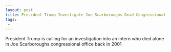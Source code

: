 ```yaml
---
layout: post
title: President Trump Investigate Joe Scarboroughs Dead Congressional Intern
tags:
 -
---
```

President Trump is calling for an investigation into an intern who died alone in Joe Scarboroughs congressional office back in 2001
